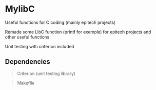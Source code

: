 # MylibC
Useful functions for C coding (mainly epitech projects)

Remade some LibC function (printf for exemple) for epitech projects and other useful functions

Unit testing with criterion included

## Dependencies

> Criterion (unit testing library)

> Makefile
